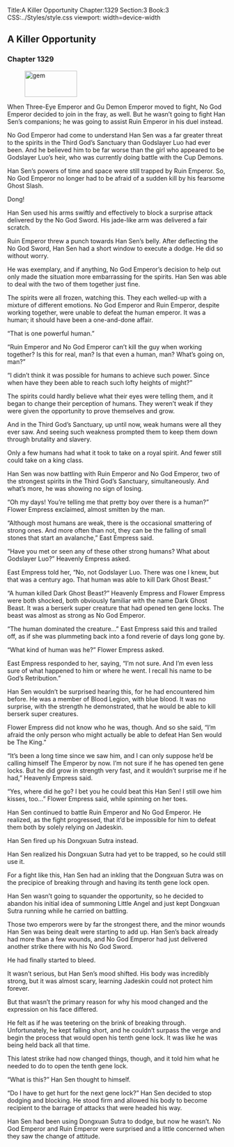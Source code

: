 Title:A Killer Opportunity 
Chapter:1329 
Section:3 
Book:3 
CSS:../Styles/style.css 
viewport: width=device-width
  
## A Killer Opportunity
### Chapter 1329 
<figure>
	<img src="../Images/gem.gif" alt="gem" id="gem" width="120" height="60" />
</figure>
  

  
  When Three-Eye Emperor and Gu Demon Emperor moved to fight, No God Emperor decided to join in the fray, as well. But he wasn’t going to fight Han Sen’s companions; he was going to assist Ruin Emperor in his duel instead.

No God Emperor had come to understand Han Sen was a far greater threat to the spirits in the Third God’s Sanctuary than Godslayer Luo had ever been. And he believed him to be far worse than the girl who appeared to be Godslayer Luo’s heir, who was currently doing battle with the Cup Demons.

Han Sen’s powers of time and space were still trapped by Ruin Emperor. So, No God Emperor no longer had to be afraid of a sudden kill by his fearsome Ghost Slash.

Dong!

Han Sen used his arms swiftly and effectively to block a surprise attack delivered by the No God Sword. His jade-like arm was delivered a fair scratch.

Ruin Emperor threw a punch towards Han Sen’s belly. After deflecting the No God Sword, Han Sen had a short window to execute a dodge. He did so without worry.

He was exemplary, and if anything, No God Emperor’s decision to help out only made the situation more embarrassing for the spirits. Han Sen was able to deal with the two of them together just fine.

The spirits were all frozen, watching this. They each welled-up with a mixture of different emotions. No God Emperor and Ruin Emperor, despite working together, were unable to defeat the human emperor. It was a human; it should have been a one-and-done affair.

“That is one powerful human.”

“Ruin Emperor and No God Emperor can’t kill the guy when working together? Is this for real, man? Is that even a human, man? What’s going on, man?”

“I didn’t think it was possible for humans to achieve such power. Since when have they been able to reach such lofty heights of might?”

The spirits could hardly believe what their eyes were telling them, and it began to change their perception of humans. They weren’t weak if they were given the opportunity to prove themselves and grow.

And in the Third God’s Sanctuary, up until now, weak humans were all they ever saw. And seeing such weakness prompted them to keep them down through brutality and slavery.

Only a few humans had what it took to take on a royal spirit. And fewer still could take on a king class.

Han Sen was now battling with Ruin Emperor and No God Emperor, two of the strongest spirits in the Third God’s Sanctuary, simultaneously. And what’s more, he was showing no sign of losing.

“Oh my days! You’re telling me that pretty boy over there is a human?” Flower Empress exclaimed, almost smitten by the man.

“Although most humans are weak, there is the occasional smattering of strong ones. And more often than not, they can be the falling of small stones that start an avalanche,” East Empress said.

“Have you met or seen any of these other strong humans? What about Godslayer Luo?” Heavenly Empress asked.

East Empress told her, “No, not Godslayer Luo. There was one I knew, but that was a century ago. That human was able to kill Dark Ghost Beast.”

“A human killed Dark Ghost Beast?” Heavenly Empress and Flower Empress were both shocked, both obviously familiar with the name Dark Ghost Beast. It was a berserk super creature that had opened ten gene locks. The beast was almost as strong as No God Emperor.

“The human dominated the creature…” East Empress said this and trailed off, as if she was plummeting back into a fond reverie of days long gone by.

“What kind of human was he?” Flower Empress asked.

East Empress responded to her, saying, “I’m not sure. And I’m even less sure of what happened to him or where he went. I recall his name to be God’s Retribution.”

Han Sen wouldn’t be surprised hearing this, for he had encountered him before. He was a member of Blood Legion, with blue blood. It was no surprise, with the strength he demonstrated, that he would be able to kill berserk super creatures.

Flower Empress did not know who he was, though. And so she said, “I’m afraid the only person who might actually be able to defeat Han Sen would be The King.”

“It’s been a long time since we saw him, and I can only suppose he’d be calling himself The Emperor by now. I’m not sure if he has opened ten gene locks. But he did grow in strength very fast, and it wouldn’t surprise me if he had,” Heavenly Empress said.

“Yes, where did he go? I bet you he could beat this Han Sen! I still owe him kisses, too…” Flower Empress said, while spinning on her toes.

Han Sen continued to battle Ruin Emperor and No God Emperor. He realized, as the fight progressed, that it’d be impossible for him to defeat them both by solely relying on Jadeskin.

Han Sen fired up his Dongxuan Sutra instead.

Han Sen realized his Dongxuan Sutra had yet to be trapped, so he could still use it.

For a fight like this, Han Sen had an inkling that the Dongxuan Sutra was on the precipice of breaking through and having its tenth gene lock open.

Han Sen wasn’t going to squander the opportunity, so he decided to abandon his initial idea of summoning Little Angel and just kept Dongxuan Sutra running while he carried on battling.

Those two emperors were by far the strongest there, and the minor wounds Han Sen was being dealt were starting to add up. Han Sen’s back already had more than a few wounds, and No God Emperor had just delivered another strike there with his No God Sword.

He had finally started to bleed.

It wasn’t serious, but Han Sen’s mood shifted. His body was incredibly strong, but it was almost scary, learning Jadeskin could not protect him forever.

But that wasn’t the primary reason for why his mood changed and the expression on his face differed.

He felt as if he was teetering on the brink of breaking through. Unfortunately, he kept falling short, and he couldn’t surpass the verge and begin the process that would open his tenth gene lock. It was like he was being held back all that time.

This latest strike had now changed things, though, and it told him what he needed to do to open the tenth gene lock.

“What is this?” Han Sen thought to himself.

“Do I have to get hurt for the next gene lock?” Han Sen decided to stop dodging and blocking. He stood firm and allowed his body to become recipient to the barrage of attacks that were headed his way.

Han Sen had been using Dongxuan Sutra to dodge, but now he wasn’t. No God Emperor and Ruin Emperor were surprised and a little concerned when they saw the change of attitude.
